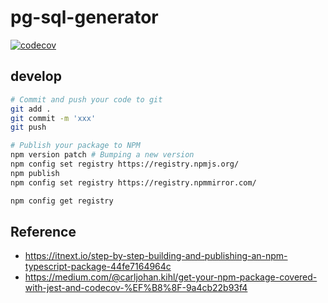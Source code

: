 # pg-sql-generator

[![codecov](https://codecov.io/gh/joehecn/pg-sql-generator/branch/main/graph/badge.svg?token=OV8C8FIQHH)](https://codecov.io/gh/joehecn/pg-sql-generator)

## develop
```bash
# Commit and push your code to git
git add .
git commit -m 'xxx'
git push

# Publish your package to NPM
npm version patch # Bumping a new version
npm config set registry https://registry.npmjs.org/
npm publish
npm config set registry https://registry.npmmirror.com/

npm config get registry
```

## Reference
- https://itnext.io/step-by-step-building-and-publishing-an-npm-typescript-package-44fe7164964c
- https://medium.com/@carljohan.kihl/get-your-npm-package-covered-with-jest-and-codecov-%EF%B8%8F-9a4cb22b93f4